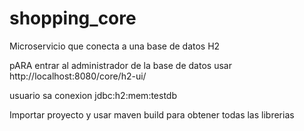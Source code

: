 # shopping_core
Microservicio que conecta a una base de datos H2

pARA entrar al administrador de la base de datos usar
http://localhost:8080/core/h2-ui/

usuario sa
conexion jdbc:h2:mem:testdb

Importar proyecto y usar maven build para obtener todas las librerias 

